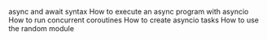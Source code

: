async and await syntax
How to execute an async program with asyncio
How to run concurrent coroutines
How to create asyncio tasks
How to use the random module
